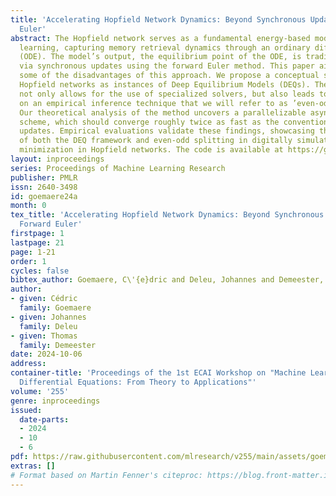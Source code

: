 ```yaml
---
title: 'Accelerating Hopfield Network Dynamics: Beyond Synchronous Updates and Forward
  Euler'
abstract: The Hopfield network serves as a fundamental energy-based model in machine
  learning, capturing memory retrieval dynamics through an ordinary differential equation
  (ODE). The model’s output, the equilibrium point of the ODE, is traditionally computed
  via synchronous updates using the forward Euler method. This paper aims to overcome
  some of the disadvantages of this approach. We propose a conceptual shift, viewing
  Hopfield networks as instances of Deep Equilibrium Models (DEQs). The DEQ framework
  not only allows for the use of specialized solvers, but also leads to new insights
  on an empirical inference technique that we will refer to as ’even-odd splitting’.
  Our theoretical analysis of the method uncovers a parallelizable asynchronous update
  scheme, which should converge roughly twice as fast as the conventional synchronous
  updates. Empirical evaluations validate these findings, showcasing the advantages
  of both the DEQ framework and even-odd splitting in digitally simulating energy
  minimization in Hopfield networks. The code is available at https://github.com/cgoemaere/hopdeq.
layout: inproceedings
series: Proceedings of Machine Learning Research
publisher: PMLR
issn: 2640-3498
id: goemaere24a
month: 0
tex_title: 'Accelerating Hopfield Network Dynamics: Beyond Synchronous Updates and
  Forward Euler'
firstpage: 1
lastpage: 21
page: 1-21
order: 1
cycles: false
bibtex_author: Goemaere, C\'{e}dric and Deleu, Johannes and Demeester, Thomas
author:
- given: Cédric
  family: Goemaere
- given: Johannes
  family: Deleu
- given: Thomas
  family: Demeester
date: 2024-10-06
address:
container-title: 'Proceedings of the 1st ECAI Workshop on "Machine Learning Meets
  Differential Equations: From Theory to Applications"'
volume: '255'
genre: inproceedings
issued:
  date-parts:
  - 2024
  - 10
  - 6
pdf: https://raw.githubusercontent.com/mlresearch/v255/main/assets/goemaere24a/goemaere24a.pdf
extras: []
# Format based on Martin Fenner's citeproc: https://blog.front-matter.io/posts/citeproc-yaml-for-bibliographies/
---
```

